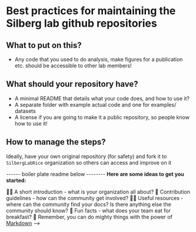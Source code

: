 # Best practices for maintaining the Silberg lab github repositories

## What to put on this?
- Any code that you used to do analysis, make figures for a publication etc. should be accessible to other lab members!

## What should your repository have?
- A minimal README that details what your code does, and how to use it?
- A separate folder with example actual code and one for examples/ datasets
- A license if you are going to make it a public repository, so people know how to use it!

## How to manage the steps?
Ideally, have your own original repository (for safety) and fork it to `SilbergLabRice` organization so others can access and improve on it

------ boiler plate readme below --------
**Here are some ideas to get you started:**

🙋‍♀️ A short introduction - what is your organization all about?
🌈 Contribution guidelines - how can the community get involved?
👩‍💻 Useful resources - where can the community find your docs? Is there anything else the community should know?
🍿 Fun facts - what does your team eat for breakfast?
🧙 Remember, you can do mighty things with the power of [Markdown](https://docs.github.com/github/writing-on-github/getting-started-with-writing-and-formatting-on-github/basic-writing-and-formatting-syntax)
-->
